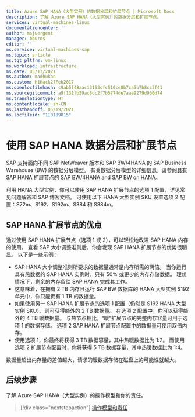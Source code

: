 ```yaml
---
title: Azure SAP HANA（大型实例）的数据分层和扩展节点 | Microsoft Docs
description: 了解 Azure SAP HANA（大型实例）的数据分层和扩展节点。
services: virtual-machines-linux
documentationcenter: ''
author: msjuergent
manager: bburns
editor: ''
ms.service: virtual-machines-sap
ms.topic: article
ms.tgt_pltfrm: vm-linux
ms.workload: infrastructure
ms.date: 05/17/2021
ms.author: madhukan
ms.custom: H1Hack27Feb2017
ms.openlocfilehash: c9ab5f48aac13153cfc510ce8b7ca5b7b8cc3f41
ms.sourcegitcommit: a9f131fb59ac8dc2f7b5774de7aae9279d960d74
ms.translationtype: HT
ms.contentlocale: zh-CN
ms.lasthandoff: 05/19/2021
ms.locfileid: "110189815"
---
```

# <a name="use-sap-hana-data-tiering-and-extension-nodes"></a>使用 SAP HANA 数据分层和扩展节点

SAP 支持面向不同 SAP NetWeaver 版本和 SAP BW/4HANA 的 SAP Business Warehouse (BW) 的数据分层模型。 有关数据分层模型的详细信息，请参阅[具有 SAP HANA 扩展节点的 SAP BW/4HANA and SAP BW on HANA](https://www.sap.com/documents/2017/05/ac051285-bc7c-0010-82c7-eda71af511fa.html#)。

利用 HANA 大型实例，你可以使用 SAP HANA 扩展节点的选项 1 配置，详见常见问题解答和 SAP 博客文档。 可使用以下 HANA 大型实例 SKU 设置选项 2 配置：S72m、S192、S192m、S384 和 S384m。

## <a name="advantages-of-sap-hana-extension-nodes"></a>SAP HANA 扩展节点的优点

通过使用 SAP HANA 扩展节点（选项 1 或 2），可以轻松地改进 SAP HANA 内存的使用。 查看 SAP 大小调整准则后，你会发现 SAP HANA 扩展节点的优势很明显。 以下是一些示例：

- SAP HANA 大小调整准则所要求的数据量通常是内存所需的两倍。 当你运行具有热数据的 SAP HANA 实例时，只有 50% 或更少的内存存储数据。 理想情况下，剩余的内存留给 SAP HANA 完成其工作。
- 这意味着，在拥有 2 TB 内存且运行 SAP BW 数据库的 HANA 大型实例 S192 单元中，你只能拥有 1 TB 的数据量。
- 如果使用另一 SAP HANA 扩展节点的选项 1 配置（仍然是 S192 HANA 大型实例 SKU），则可获得额外的 2 TB 数据量。 在选项 2 配置中，你可以获得额外的 4 TB 暖数据量。 与热节点相比，“暖”扩展节点的完整内存容量可用于选项 1 的数据存储。 选项 2 SAP HANA 扩展节点配置中的数据量可使用双倍内存。
- 使用选项 1，你最终将获得 3 TB 数据容量，其中热暖数据比为 1:2。 而使用选项 2 扩展节点配置时，你将获得 5 TB 数据容量，其中热暖数据比为 1:4。

数据量超出内存量的差值越大，请求的暖数据存储在磁盘上的可能性就越大。

## <a name="next-steps"></a>后续步骤

了解 Azure SAP HANA（大型实例）的操作模型和你的责任。

> [!div class="nextstepaction"]
> [操作模型和责任](hana-operations-model.md)
